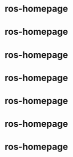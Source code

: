 # ros-homepage
# ros-homepage
# ros-homepage
# ros-homepage
# ros-homepage
# ros-homepage
# ros-homepage
